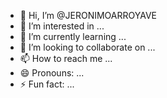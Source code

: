 - 👋 Hi, I’m @JERONIMOARROYAVE
- 👀 I’m interested in ...
- 🌱 I’m currently learning ...
- 💞️ I’m looking to collaborate on ...
- 📫 How to reach me ...
- 😄 Pronouns: ...
- ⚡ Fun fact: ...

<!---
JERONIMOARROYAVE/JERONIMOARROYAVE is a ✨ special ✨ repository because its `README.md` (this file) appears on your GitHub profile.
You can click the Preview link to take a look at your changes.
--->
